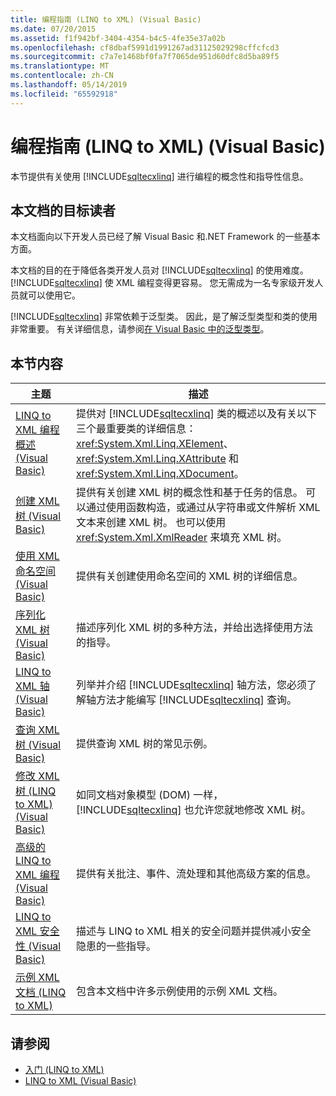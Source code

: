 ```yaml
---
title: 编程指南 (LINQ to XML) (Visual Basic)
ms.date: 07/20/2015
ms.assetid: f1f942bf-3404-4354-b4c5-4fe35e37a02b
ms.openlocfilehash: cf8dbaf5991d1991267ad31125029298cffcfcd3
ms.sourcegitcommit: c7a7e1468bf0fa7f7065de951d60dfc8d5ba89f5
ms.translationtype: MT
ms.contentlocale: zh-CN
ms.lasthandoff: 05/14/2019
ms.locfileid: "65592918"
---
```

# <a name="programming-guide-linq-to-xml-visual-basic"></a>编程指南 (LINQ to XML) (Visual Basic)
本节提供有关使用 [!INCLUDE[sqltecxlinq](~/includes/sqltecxlinq-md.md)] 进行编程的概念性和指导性信息。  
  
## <a name="who-should-read-this-documentation"></a>本文档的目标读者  
 本文档面向以下开发人员已经了解 Visual Basic 和.NET Framework 的一些基本方面。  
  
 本文档的目的在于降低各类开发人员对 [!INCLUDE[sqltecxlinq](~/includes/sqltecxlinq-md.md)] 的使用难度。 [!INCLUDE[sqltecxlinq](~/includes/sqltecxlinq-md.md)] 使 XML 编程变得更容易。 您无需成为一名专家级开发人员就可以使用它。  
  
 [!INCLUDE[sqltecxlinq](~/includes/sqltecxlinq-md.md)] 非常依赖于泛型类。 因此，是了解泛型类型和类的使用非常重要。 有关详细信息，请参阅[在 Visual Basic 中的泛型类型](../../../../visual-basic/programming-guide/language-features/data-types/generic-types.md)。  
  
## <a name="in-this-section"></a>本节内容  
  
|主题|描述|  
|-----------|-----------------|  
|[LINQ to XML 编程概述 (Visual Basic)](../../../../visual-basic/programming-guide/concepts/linq/linq-to-xml-programming-overview.md)|提供对 [!INCLUDE[sqltecxlinq](~/includes/sqltecxlinq-md.md)] 类的概述以及有关以下三个最重要类的详细信息：<xref:System.Xml.Linq.XElement>、<xref:System.Xml.Linq.XAttribute> 和 <xref:System.Xml.Linq.XDocument>。|  
|[创建 XML 树 (Visual Basic)](../../../../visual-basic/programming-guide/concepts/linq/creating-xml-trees.md)|提供有关创建 XML 树的概念性和基于任务的信息。 可以通过使用函数构造，或通过从字符串或文件解析 XML 文本来创建 XML 树。 也可以使用 <xref:System.Xml.XmlReader> 来填充 XML 树。|  
|[使用 XML 命名空间 (Visual Basic)](../../../../visual-basic/programming-guide/concepts/linq/working-with-xml-namespaces.md)|提供有关创建使用命名空间的 XML 树的详细信息。|  
|[序列化 XML 树 (Visual Basic)](../../../../visual-basic/programming-guide/concepts/linq/serializing-xml-trees.md)|描述序列化 XML 树的多种方法，并给出选择使用方法的指导。|  
|[LINQ to XML 轴 (Visual Basic)](../../../../visual-basic/programming-guide/concepts/linq/linq-to-xml-axes.md)|列举并介绍 [!INCLUDE[sqltecxlinq](~/includes/sqltecxlinq-md.md)] 轴方法，您必须了解轴方法才能编写 [!INCLUDE[sqltecxlinq](~/includes/sqltecxlinq-md.md)] 查询。|  
|[查询 XML 树 (Visual Basic)](../../../../visual-basic/programming-guide/concepts/linq/querying-xml-trees.md)|提供查询 XML 树的常见示例。|  
|[修改 XML 树 (LINQ to XML) (Visual Basic)](../../../../visual-basic/programming-guide/concepts/linq/modifying-xml-trees-linq-to-xml.md)|如同文档对象模型 (DOM) 一样，[!INCLUDE[sqltecxlinq](~/includes/sqltecxlinq-md.md)] 也允许您就地修改 XML 树。|  
|[高级的 LINQ to XML 编程 (Visual Basic)](../../../../visual-basic/programming-guide/concepts/linq/advanced-linq-to-xml-programming.md)|提供有关批注、事件、流处理和其他高级方案的信息。|  
|[LINQ to XML 安全性 (Visual Basic)](../../../../visual-basic/programming-guide/concepts/linq/linq-to-xml-security.md)|描述与 LINQ to XML 相关的安全问题并提供减小安全隐患的一些指导。|  
|[示例 XML 文档 (LINQ to XML)](../../../../visual-basic/programming-guide/concepts/linq/sample-xml-documents-linq-to-xml.md)|包含本文档中许多示例使用的示例 XML 文档。|  
  
## <a name="see-also"></a>请参阅

- [入门 (LINQ to XML)](../../../../visual-basic/programming-guide/concepts/linq/getting-started-linq-to-xml.md)
- [LINQ to XML (Visual Basic)](../../../../visual-basic/programming-guide/concepts/linq/linq-to-xml.md)
